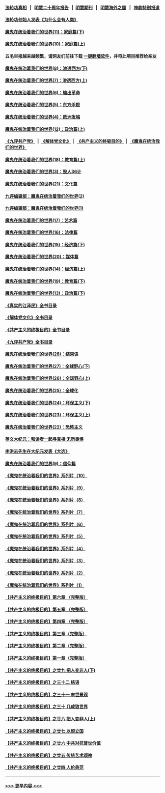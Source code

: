 #### [法轮功真相](https://github.com/gfw-breaker/truth/blob/master/README.md?t=0) &nbsp;&nbsp;|&nbsp;&nbsp; [明慧二十周年报告](https://github.com/gfw-breaker/mh-reports/blob/master/README.md?t=0) &nbsp;&nbsp;|&nbsp;&nbsp;[明慧期刊](https://github.com/gfw-breaker/mh-qikan) &nbsp;&nbsp;|&nbsp;&nbsp; [明慧海外之窗](https://github.com/gfw-breaker/mh-news/blob/master/README.md?t=0) &nbsp;&nbsp;|&nbsp;&nbsp; [神韵特别报道](https://github.com/gfw-breaker/mh-news/blob/master/shenyun.md?t=0)
#### [法轮功创始人发表《为什么会有人类》](../pages/nsc422/n13912117.md?t=02041544) 
#### [魔鬼在统治着我们的世界(11)：家庭篇(下)](../pages/nsc422/n10440961.md?t=02041544) 
#### [魔鬼在统治着我们的世界(10)：家庭篇(上)](../pages/nsc422/n10435448.md?t=02041544) 
#### 五毛举报越来越频繁，请网友们前往下载 [一键翻墙软件](https://github.com/gfw-breaker/ssr-accounts)，并将此项目推荐给亲友
#### [魔鬼在统治着我们的世界(8)：渗透西方(下)](../pages/nsc422/n10429603.md?t=02041544) 
#### [魔鬼在统治着我们的世界(7)：渗透西方(上)](../pages/nsc422/n10426013.md?t=02041544) 
#### [魔鬼在统治着我们的世界(6)：输出革命](../pages/nsc422/n10421536.md?t=02041544) 
#### [魔鬼在统治着我们的世界(5)：东方杀戮](../pages/nsc422/n10417707.md?t=02041544) 
#### [魔鬼在统治着我们的世界(4)：欧洲发端](../pages/nsc422/n10414890.md?t=02041544) 
#### [魔鬼在统治着我们的世界(12)：政治篇(上)](../pages/nsc422/n10444576.md?t=02041544) 
#### [《九评共产党》](https://github.com/begood0513/9ping.md/blob/master/README.md) &nbsp;|&nbsp; [《解体党文化》](../../../../jtdwh.md/blob/master/README.md)  &nbsp;|&nbsp; [《共产主义的终极目的》](../../../../gczydzjmd.md/blob/master/README.md) &nbsp;|&nbsp; [《魔鬼在统治我们的世界》](../../../../mgztzwmdsj.md/blob/master/README.md) 
#### [魔鬼在统治着我们的世界(18)：教育篇(上)](../pages/nsc422/n10526970.md?t=02041544) 
#### [魔鬼在统治着我们的世界(3)：毁人36计](../pages/nsc422/n10411583.md?t=02041544) 
#### [魔鬼在统治着我们的世界(21)：文化篇](../pages/nsc422/n10597706.md?t=02041544) 
#### [九评编辑部：魔鬼在统治着我们的世界(2)](../pages/nsc422/n10410036.md?t=02041544) 
#### [九评编辑部：魔鬼在统治着我们的世界(1)](../pages/nsc422/n10406825.md?t=02041544) 
#### [魔鬼在统治着我们的世界(17)：艺术篇](../pages/nsc422/n10499093.md?t=02041544) 
#### [魔鬼在统治着我们的世界(16)：法律篇](../pages/nsc422/n10485969.md?t=02041544) 
#### [魔鬼在统治着我们的世界(15)：经济篇(下)](../pages/nsc422/n10469975.md?t=02041544) 
#### [魔鬼在统治着我们的世界(20)：媒体篇](../pages/nsc422/n10586579.md?t=02041544) 
#### [魔鬼在统治着我们的世界(14)：经济篇(上)](../pages/nsc422/n10457370.md?t=02041544) 
#### [魔鬼在统治着我们的世界(19)：教育篇(下)](../pages/nsc422/n10564808.md?t=02041544) 
#### [魔鬼在统治着我们的世界(13)：政治篇(下)](../pages/nsc422/n10448270.md?t=02041544) 
#### [《真实的江泽民》全书目录](../pages/nsc422/n13721399.md?t=02041544) 
#### [《解体党文化》全书目录](../pages/nsc422/n13721157.md?t=02041544) 
#### [《共产主义的终极目的》全书目录](../pages/nsc422/n13721048.md?t=02041544) 
#### [《九评共产党》全书目录](../pages/nsc422/n13708085.md?t=02041544) 
#### [魔鬼在统治着我们的世界(28)：结束语](../pages/nsc422/n10936246.md?t=02041544) 
#### [魔鬼在统治着我们的世界(27)：全球野心(下)](../pages/nsc422/n10928319.md?t=02041544) 
#### [魔鬼在统治着我们的世界(26)：全球野心(上)](../pages/nsc422/n10900318.md?t=02041544) 
#### [魔鬼在统治着我们的世界(25)：全球化](../pages/nsc422/n10788205.md?t=02041544) 
#### [魔鬼在统治着我们的世界(24)：环保主义(下)](../pages/nsc422/n10695307.md?t=02041544) 
#### [魔鬼在统治着我们的世界(23)：环保主义(上)](../pages/nsc422/n10688613.md?t=02041544) 
#### [魔鬼在统治着我们的世界(22)：恐怖主义](../pages/nsc422/n10614727.md?t=02041544) 
#### [英文大纪元：和读者一起寻真相 无所畏惧](../pages/nsc422/n12542027.md?t=02041544) 
#### [李洪志先生在大纪元发表《大选》](../pages/nsc422/n12534746.md?t=02041544) 
#### [魔鬼在统治着我们的世界(9)：信仰篇](../pages/nsc422/n10432159.md?t=02041544) 
#### [《魔鬼在统治着我们的世界》系列片（10）](../pages/nsc422/n12292670.md?t=02041544) 
#### [《魔鬼在统治着我们的世界》系列片（9）](../pages/nsc422/n12290859.md?t=02041544) 
#### [《魔鬼在统治着我们的世界》系列片（8）](../pages/nsc422/n12287445.md?t=02041544) 
#### [《魔鬼在统治着我们的世界》系列片（7）](../pages/nsc422/n12283425.md?t=02041544) 
#### [《魔鬼在统治着我们的世界》系列片（6）](../pages/nsc422/n12282314.md?t=02041544) 
#### [《魔鬼在统治着我们的世界》系列片（5）](../pages/nsc422/n12281419.md?t=02041544) 
#### [《魔鬼在统治着我们的世界》系列片（4）](../pages/nsc422/n12274024.md?t=02041544) 
#### [《魔鬼在统治着我们的世界》系列片（3）](../pages/nsc422/n12271322.md?t=02041544) 
#### [《魔鬼在统治着我们的世界》系列片（2）](../pages/nsc422/n12269049.md?t=02041544) 
#### [《魔鬼在统治着我们的世界》系列片（1）](../pages/nsc422/n12267575.md?t=02041544) 
#### [【共产主义的终极目的】第六章 （完整版）](../pages/nsc422/n11428913.md?t=02041544) 
#### [【共产主义的终极目的】第五章 （完整版）](../pages/nsc422/n11428912.md?t=02041544) 
#### [【共产主义的终极目的】第四章 （完整版）](../pages/nsc422/n11428907.md?t=02041544) 
#### [【共产主义的终极目的】第三章（完整版）](../pages/nsc422/n11428848.md?t=02041544) 
#### [【共产主义的终极目的】第二章（完整版）](../pages/nsc422/n11428831.md?t=02041544) 
#### [【共产主义的终极目的】第一章（完整版）](../pages/nsc422/n11417651.md?t=02041544) 
#### [【共产主义的终极目的】之廿九 把人变非人(下)](../pages/nsc422/n11344140.md?t=02041544) 
#### [【共产主义的终极目的】之三十二 结语](../pages/nsc422/n11360535.md?t=02041544) 
#### [【共产主义的终极目的】之三十一 末世景观](../pages/nsc422/n11351129.md?t=02041544) 
#### [【共产主义的终极目的】之三十 几成狼世界](../pages/nsc422/n11348280.md?t=02041544) 
#### [【共产主义的终极目的】之廿八 把人变非人(上)](../pages/nsc422/n11340492.md?t=02041544) 
#### [【共产主义的终极目的】之廿七 以恨立国](../pages/nsc422/n11336944.md?t=02041544) 
#### [【共产主义的终极目的】之廿六 中共对抗普世价值](../pages/nsc422/n11324785.md?t=02041544) 
#### [【共产主义的终极目的】之廿五 传统艺术颂神](../pages/nsc422/n11296396.md?t=02041544) 
#### [【共产主义的终极目的】之廿四 人伦典范](../pages/nsc422/n11296397.md?t=02041544) 

----
#### [ >>> 更早内容 <<< ](../indexes/nsc422-earlier.md)
